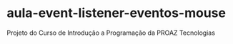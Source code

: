 # aula-event-listener-eventos-mouse
Projeto do Curso de Introdução a Programação da PROAZ Tecnologias
